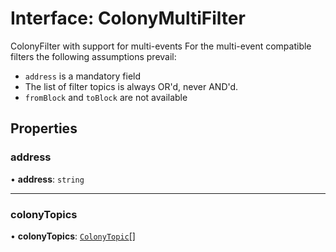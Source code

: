 # Interface: ColonyMultiFilter

ColonyFilter with support for multi-events
For the multi-event compatible filters the following assumptions prevail:
- `address` is a mandatory field
- The list of filter topics is always OR'd, never AND'd.
- `fromBlock` and `toBlock` are not available

## Properties

### address

• **address**: `string`

___

### colonyTopics

• **colonyTopics**: [`ColonyTopic`](ColonyTopic.md)[]
